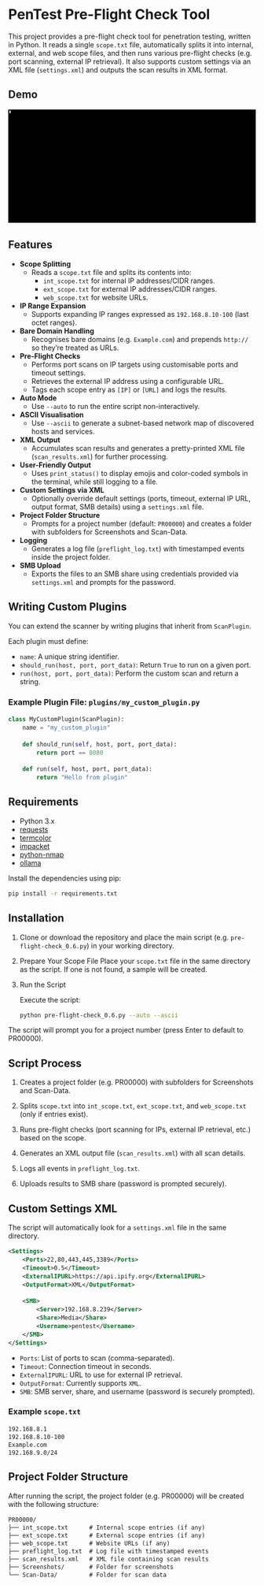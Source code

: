 # PenTest Pre-Flight Check Tool

This project provides a pre-flight check tool for penetration testing, written in Python. It reads a single `scope.txt` file, automatically splits it into internal, external, and web scope files, and then runs various pre-flight checks (e.g. port scanning, external IP retrieval). It also supports custom settings via an XML file (`settings.xml`) and outputs the scan results in XML format.

## Demo

![Demo](Demo.gif)

## Features

- **Scope Splitting**
  - Reads a `scope.txt` file and splits its contents into:
    - `int_scope.txt` for internal IP addresses/CIDR ranges.
    - `ext_scope.txt` for external IP addresses/CIDR ranges.
    - `web_scope.txt` for website URLs.
- **IP Range Expansion**
  - Supports expanding IP ranges expressed as `192.168.8.10-100` (last octet ranges).
- **Bare Domain Handling**
  - Recognises bare domains (e.g. `Example.com`) and prepends `http://` so they’re treated as URLs.
- **Pre-Flight Checks**
  - Performs port scans on IP targets using customisable ports and timeout settings.
  - Retrieves the external IP address using a configurable URL.
  - Tags each scope entry as `[IP]` or `[URL]` and logs the results.
- **Auto Mode**
  - Use `--auto` to run the entire script non-interactively.
- **ASCII Visualisation**
  - Use `--ascii` to generate a subnet-based network map of discovered hosts and services.
- **XML Output**
  - Accumulates scan results and generates a pretty-printed XML file (`scan_results.xml`) for further processing.
- **User-Friendly Output**
  - Uses `print_status()` to display emojis and color-coded symbols in the terminal, while still logging to a file.
- **Custom Settings via XML**
  - Optionally override default settings (ports, timeout, external IP URL, output format, SMB details) using a `settings.xml` file.
- **Project Folder Structure**
  - Prompts for a project number (default: `PR00000`) and creates a folder with subfolders for Screenshots and Scan-Data.
- **Logging**
  - Generates a log file (`preflight_log.txt`) with timestamped events inside the project folder.
- **SMB Upload**
  - Exports the files to an SMB share using credentials provided via `settings.xml` and prompts for the password.


## Writing Custom Plugins

You can extend the scanner by writing plugins that inherit from `ScanPlugin`.

Each plugin must define:
- `name`: A unique string identifier.
- `should_run(host, port, port_data)`: Return `True` to run on a given port.
- `run(host, port, port_data)`: Perform the custom scan and return a string.

### Example Plugin File: `plugins/my_custom_plugin.py`

```python
class MyCustomPlugin(ScanPlugin):
    name = "my_custom_plugin"

    def should_run(self, host, port, port_data):
        return port == 8080

    def run(self, host, port, port_data):
        return "Hello from plugin"
```

## Requirements

- Python 3.x
- [requests](https://pypi.org/project/requests/)
- [termcolor](https://pypi.org/project/termcolor/)
- [impacket](https://pypi.org/project/impacket/)
- [python-nmap](https://pypi.org/project/python-nmap/)
- [ollama](https://pypi.org/project/ollama/)

Install the dependencies using pip:

```bash
pip install -r requirements.txt
```


## Installation

1. Clone or download the repository and place the main script (e.g. `pre-flight-check_0.6.py`) in your working directory.

2. Prepare Your Scope File
    Place your `scope.txt` file in the same directory as the script. If one is not found, a sample will be created.

3. Run the Script
    
    Execute the script:

    ```bash
    python pre-flight-check_0.6.py --auto --ascii
    ```

The script will prompt you for a project number (press Enter to default to PR00000).

## Script Process

1. Creates a project folder (e.g. PR00000) with subfolders for Screenshots and Scan-Data.

2. Splits `scope.txt` into `int_scope.txt`, `ext_scope.txt`, and `web_scope.txt` (only if entries exist).

3. Runs pre-flight checks (port scanning for IPs, external IP retrieval, etc.) based on the scope.

4. Generates an XML output file (`scan_results.xml`) with all scan details.

5. Logs all events in `preflight_log.txt`.

6. Uploads results to SMB share (password is prompted securely).

## Custom Settings XML

The script will automatically look for a `settings.xml` file in the same directory.

```xml
<Settings>
    <Ports>22,80,443,445,3389</Ports>
    <Timeout>0.5</Timeout>
    <ExternalIPURL>https://api.ipify.org</ExternalIPURL>
    <OutputFormat>XML</OutputFormat>

    <SMB>
        <Server>192.168.8.239</Server>
        <Share>Media</Share>
        <Username>pentest</Username>
    </SMB>
</Settings>
```

- `Ports`: List of ports to scan (comma-separated).
- `Timeout`: Connection timeout in seconds.
- `ExternalIPURL`: URL to use for external IP retrieval.
- `OutputFormat`: Currently supports `XML`.
- `SMB`: SMB server, share, and username (password is securely prompted).

### Example `scope.txt`

```
192.168.8.1
192.168.8.10-100
Example.com
192.168.9.0/24
```

## Project Folder Structure

After running the script, the project folder (e.g. PR00000) will be created with the following structure:

```
PR00000/
├── int_scope.txt      # Internal scope entries (if any)
├── ext_scope.txt      # External scope entries (if any)
├── web_scope.txt      # Website URLs (if any)
├── preflight_log.txt  # Log file with timestamped events
├── scan_results.xml   # XML file containing scan results
├── Screenshots/       # Folder for screenshots
└── Scan-Data/         # Folder for scan data